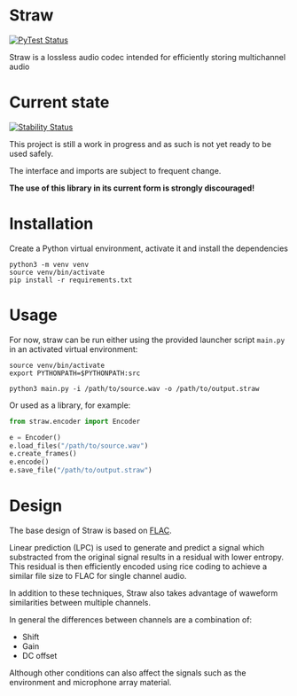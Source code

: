 # Straw

[![PyTest Status](https://github.com/KLZ-0/straw/workflows/PyTest/badge.svg)](https://github.com/KLZ-0/straw/actions/)

Straw is a lossless audio codec intended for efficiently storing multichannel audio

# Current state

[![Stability Status](https://img.shields.io/badge/Stability-marginal-red.svg)](https://github.com/KLZ-0/straw/tree/dev)

This project is still a work in progress and as such is not yet ready to be used safely.

The interface and imports are subject to frequent change.

**The use of this library in its current form is strongly discouraged!**

# Installation

Create a Python virtual environment, activate it and install the dependencies

```shell
python3 -m venv venv
source venv/bin/activate
pip install -r requirements.txt
```

# Usage

For now, straw can be run either using the provided launcher script `main.py` in an activated virtual environment:

```shell
source venv/bin/activate
export PYTHONPATH=$PYTHONPATH:src
```

```shell
python3 main.py -i /path/to/source.wav -o /path/to/output.straw
```

Or used as a library, for example:

```python
from straw.encoder import Encoder

e = Encoder()
e.load_files("/path/to/source.wav")
e.create_frames()
e.encode()
e.save_file("/path/to/output.straw")
```

# Design

The base design of Straw is based on [FLAC](https://xiph.org/flac).

Linear prediction (LPC) is used to generate and predict a signal which substracted from the original signal results in a
residual with lower entropy. This residual is then efficiently encoded using rice coding to achieve a similar file size
to FLAC for single channel audio.

In addition to these techniques, Straw also takes advantage of waweform similarities between multiple channels.

In general the differences between channels are a combination of:

- Shift
- Gain
- DC offset

Although other conditions can also affect the signals such as the environment and microphone array material.
